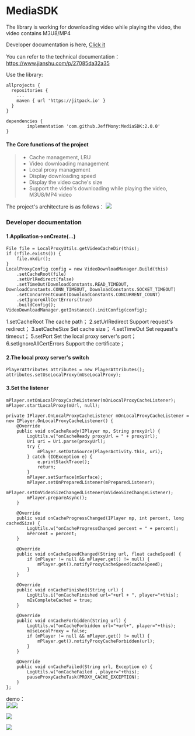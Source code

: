 # MediaSDK

The library is working for downloading video while playing the video, the video contains M3U8/MP4 <br>

Developer documentation is here, [Click it](./README_cn.md)<br>

You can refer to the technical documentation：https://www.jianshu.com/p/27085da32a35 <br>

Use the library: <br>
```
allprojects {
  repositories {
    ...
    maven { url 'https://jitpack.io' }
  }
}

dependencies {
        implementation 'com.github.JeffMony:MediaSDK:2.0.0'
}
```

#### The Core functions of the project
> * Cache management, LRU
> * Video downloading management
> * Local proxy management
> * Display downloading speed
> * Display the video cache's size
> * Support the video's downloading while playing the video, M3U8/MP4 video

The project's architecture is as follows：
![](./files/LocalProxy.png)


### Developer documentation
#### 1.Application->onCreate(...)
```
File file = LocalProxyUtils.getVideoCacheDir(this);
if (!file.exists()) {
    file.mkdir();
}
LocalProxyConfig config = new VideoDownloadManager.Build(this)
    .setCacheRoot(file)
    .setUrlRedirect(false)
    .setTimeOut(DownloadConstants.READ_TIMEOUT, DownloadConstants.CONN_TIMEOUT, DownloadConstants.SOCKET_TIMEOUT)
    .setConcurrentCount(DownloadConstants.CONCURRENT_COUNT)
    .setIgnoreAllCertErrors(true)
    .buildConfig();
VideoDownloadManager.getInstance().initConfig(config);
```
1.setCacheRoot            The cache path；
2.setUrlRedirect          Support request's redirect；
3.setCacheSize            Set cache size；
4.setTimeOut              Set request's timeout；
5.setPort                 Set the local proxy server's port；
6.setIgnoreAllCertErrors  Support the certificate；
#### 2.The local proxy server's switch
```
PlayerAttributes attributes = new PlayerAttributes();
attributes.setUseLocalProxy(mUseLocalProxy);
```
#### 3.Set the listener
```
mPlayer.setOnLocalProxyCacheListener(mOnLocalProxyCacheListener);
mPlayer.startLocalProxy(mUrl, null);

private IPlayer.OnLocalProxyCacheListener mOnLocalProxyCacheListener = new IPlayer.OnLocalProxyCacheListener() {
    @Override
    public void onCacheReady(IPlayer mp, String proxyUrl) {
        LogUtils.w("onCacheReady proxyUrl = " + proxyUrl);
        Uri uri = Uri.parse(proxyUrl);
        try {
            mPlayer.setDataSource(PlayerActivity.this, uri);
        } catch (IOException e) {
            e.printStackTrace();
            return;
        }
        mPlayer.setSurface(mSurface);
        mPlayer.setOnPreparedListener(mPreparedListener);
        mPlayer.setOnVideoSizeChangedListener(mVideoSizeChangeListener);
        mPlayer.prepareAsync();
    }

    @Override
    public void onCacheProgressChanged(IPlayer mp, int percent, long cachedSize) {
        LogUtils.w("onCacheProgressChanged percent = " + percent);
        mPercent = percent;
    }

    @Override
    public void onCacheSpeedChanged(String url, float cacheSpeed) {
        if (mPlayer != null && mPlayer.get() != null) {
            mPlayer.get().notifyProxyCacheSpeed(cacheSpeed);
        }
    }

    @Override
    public void onCacheFinished(String url) {
        LogUtils.i("onCacheFinished url="+url + ", player="+this);
        mIsCompleteCached = true;
    }

    @Override
    public void onCacheForbidden(String url) {
        LogUtils.w("onCacheForbidden url="+url+", player="+this);
        mUseLocalProxy = false;
        if (mPlayer != null && mPlayer.get() != null) {
            mPlayer.get().notifyProxyCacheForbidden(url);
        }
    }

    @Override
    public void onCacheFailed(String url, Exception e) {
        LogUtils.w("onCacheFailed , player="+this);
        pauseProxyCacheTask(PROXY_CACHE_EXCEPTION);
    }
};
```

demo：<br>
![](./files/test1_low.jpg)![](./files/test2_low.jpg)

![](./files/JeffMony.jpg)

![](./files/ErWeiMa.jpg)
